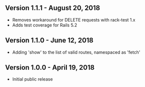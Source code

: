 ## Version 1.1.1 - August 20, 2018
* Removes workaround for DELETE requests with rack-test 1.x
* Adds test coverage for Rails 5.2

## Version 1.1.0 - June 12, 2018
* Adding 'show' to the list of valid routes, namespaced as 'fetch'

## Version 1.0.0 - April 19, 2018
* Initial public release

